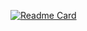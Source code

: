 [![Readme Card](https://github-readme-stats.vercel.app/api/pin/?appdv=anuraghazra&repo=github-readme-stats)](https://github.com/anuraghazra/github-readme-stats)
